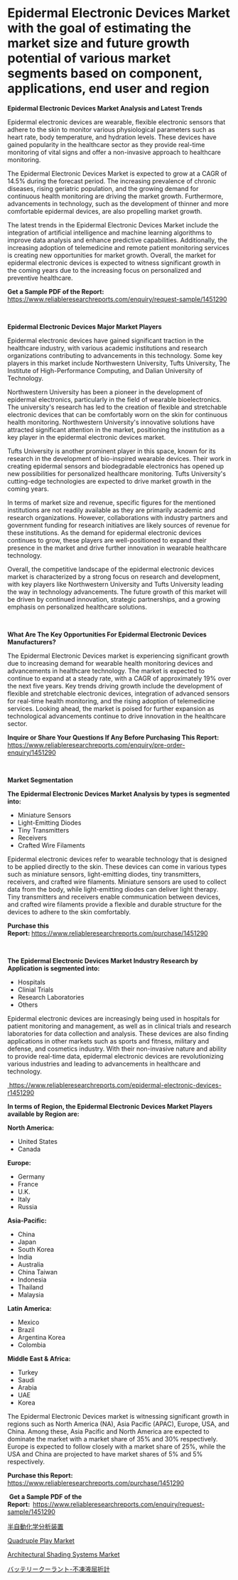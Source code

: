 <p><h1>Epidermal Electronic Devices Market with the goal of estimating the market size and future growth potential of various market segments based on component, applications, end user and region</h1></p><p><strong>Epidermal Electronic Devices Market Analysis and Latest Trends</strong></p>
<p><p>Epidermal electronic devices are wearable, flexible electronic sensors that adhere to the skin to monitor various physiological parameters such as heart rate, body temperature, and hydration levels. These devices have gained popularity in the healthcare sector as they provide real-time monitoring of vital signs and offer a non-invasive approach to healthcare monitoring.</p><p>The Epidermal Electronic Devices Market is expected to grow at a CAGR of 14.5% during the forecast period. The increasing prevalence of chronic diseases, rising geriatric population, and the growing demand for continuous health monitoring are driving the market growth. Furthermore, advancements in technology, such as the development of thinner and more comfortable epidermal devices, are also propelling market growth.</p><p>The latest trends in the Epidermal Electronic Devices Market include the integration of artificial intelligence and machine learning algorithms to improve data analysis and enhance predictive capabilities. Additionally, the increasing adoption of telemedicine and remote patient monitoring services is creating new opportunities for market growth. Overall, the market for epidermal electronic devices is expected to witness significant growth in the coming years due to the increasing focus on personalized and preventive healthcare.</p></p>
<p><strong>Get a Sample PDF of the Report:&nbsp;</strong> <a href="https://www.reliableresearchreports.com/enquiry/request-sample/1451290">https://www.reliableresearchreports.com/enquiry/request-sample/1451290</a></p>
<p>&nbsp;</p>
<p><strong>Epidermal Electronic Devices Major Market Players</strong></p>
<p><p>Epidermal electronic devices have gained significant traction in the healthcare industry, with various academic institutions and research organizations contributing to advancements in this technology. Some key players in this market include Northwestern University, Tufts University, The Institute of High-Performance Computing, and Dalian University of Technology.</p><p>Northwestern University has been a pioneer in the development of epidermal electronics, particularly in the field of wearable bioelectronics. The university's research has led to the creation of flexible and stretchable electronic devices that can be comfortably worn on the skin for continuous health monitoring. Northwestern University's innovative solutions have attracted significant attention in the market, positioning the institution as a key player in the epidermal electronic devices market.</p><p>Tufts University is another prominent player in this space, known for its research in the development of bio-inspired wearable devices. Their work in creating epidermal sensors and biodegradable electronics has opened up new possibilities for personalized healthcare monitoring. Tufts University's cutting-edge technologies are expected to drive market growth in the coming years.</p><p>In terms of market size and revenue, specific figures for the mentioned institutions are not readily available as they are primarily academic and research organizations. However, collaborations with industry partners and government funding for research initiatives are likely sources of revenue for these institutions. As the demand for epidermal electronic devices continues to grow, these players are well-positioned to expand their presence in the market and drive further innovation in wearable healthcare technology.</p><p>Overall, the competitive landscape of the epidermal electronic devices market is characterized by a strong focus on research and development, with key players like Northwestern University and Tufts University leading the way in technology advancements. The future growth of this market will be driven by continued innovation, strategic partnerships, and a growing emphasis on personalized healthcare solutions.</p></p>
<p>&nbsp;</p>
<p><strong>What Are The Key Opportunities For Epidermal Electronic Devices Manufacturers?</strong></p>
<p><p>The Epidermal Electronic Devices market is experiencing significant growth due to increasing demand for wearable health monitoring devices and advancements in healthcare technology. The market is expected to continue to expand at a steady rate, with a CAGR of approximately 19% over the next five years. Key trends driving growth include the development of flexible and stretchable electronic devices, integration of advanced sensors for real-time health monitoring, and the rising adoption of telemedicine services. Looking ahead, the market is poised for further expansion as technological advancements continue to drive innovation in the healthcare sector.</p></p>
<p><strong>Inquire or Share Your Questions If Any Before Purchasing This Report:</strong> <a href="https://www.reliableresearchreports.com/enquiry/pre-order-enquiry/1451290">https://www.reliableresearchreports.com/enquiry/pre-order-enquiry/1451290</a></p>
<p>&nbsp;</p>
<p><strong>Market Segmentation</strong></p>
<p><strong>The Epidermal Electronic Devices Market Analysis by types is segmented into:</strong></p>
<p><ul><li>Miniature Sensors</li><li>Light-Emitting Diodes</li><li>Tiny Transmitters</li><li>Receivers</li><li>Crafted Wire Filaments</li></ul></p>
<p><p>Epidermal electronic devices refer to wearable technology that is designed to be applied directly to the skin. These devices can come in various types such as miniature sensors, light-emitting diodes, tiny transmitters, receivers, and crafted wire filaments. Miniature sensors are used to collect data from the body, while light-emitting diodes can deliver light therapy. Tiny transmitters and receivers enable communication between devices, and crafted wire filaments provide a flexible and durable structure for the devices to adhere to the skin comfortably.</p></p>
<p><strong>Purchase this Report:&nbsp;</strong><a href="https://www.reliableresearchreports.com/purchase/1451290">https://www.reliableresearchreports.com/purchase/1451290</a></p>
<p>&nbsp;</p>
<p><strong>The Epidermal Electronic Devices Market Industry Research by Application is segmented into:</strong></p>
<p><ul><li>Hospitals</li><li>Clinial Trials</li><li>Research Laboratories</li><li>Others</li></ul></p>
<p><p>Epidermal electronic devices are increasingly being used in hospitals for patient monitoring and management, as well as in clinical trials and research laboratories for data collection and analysis. These devices are also finding applications in other markets such as sports and fitness, military and defense, and cosmetics industry. With their non-invasive nature and ability to provide real-time data, epidermal electronic devices are revolutionizing various industries and leading to advancements in healthcare and technology.</p></p>
<p><a href="https://www.reliableresearchreports.com/epidermal-electronic-devices-r1451290">&nbsp;https://www.reliableresearchreports.com/epidermal-electronic-devices-r1451290</a></p>
<p><strong>In terms of Region, the Epidermal Electronic Devices Market Players available by Region are:</strong></p>
<p>
    <p> <strong> North America: </strong>
        <ul>
            <li>United States</li>
            <li>Canada</li>
        </ul>
        </p> 
    <p> <strong> Europe: </strong>
        <ul>
            <li>Germany</li>
            <li>France</li>
            <li>U.K.</li>
            <li>Italy</li>
            <li>Russia</li>
        </ul>
        </p> 
    <p> <strong> Asia-Pacific: </strong>
        <ul>
            <li>China</li>
            <li>Japan</li>
            <li>South Korea</li>
            <li>India</li>
            <li>Australia</li>
            <li>China Taiwan</li>
            <li>Indonesia</li>
            <li>Thailand</li>
            <li>Malaysia</li>
        </ul>
        </p> 
    <p> <strong> Latin America: </strong>
        <ul>
            <li>Mexico</li>
            <li>Brazil</li>
            <li>Argentina Korea</li>
            <li>Colombia</li>
        </ul>
        </p> 
    <p> <strong> Middle East & Africa: </strong>
        <ul>
            <li>Turkey</li>
            <li>Saudi</li>
            <li>Arabia</li>
            <li>UAE</li>
            <li>Korea</li>
        </ul>
    </p>
    </p>
<p><p>The Epidermal Electronic Devices market is witnessing significant growth in regions such as North America (NA), Asia Pacific (APAC), Europe, USA, and China. Among these, Asia Pacific and North America are expected to dominate the market with a market share of 35% and 30% respectively. Europe is expected to follow closely with a market share of 25%, while the USA and China are projected to have market shares of 5% and 5% respectively.</p></p>
<p><strong>Purchase this Report: </strong><a href="https://www.reliableresearchreports.com/purchase/1451290">https://www.reliableresearchreports.com/purchase/1451290</a></p>
<p>&nbsp;<strong>Get a Sample PDF of the Report:&nbsp;&nbsp;</strong><a href="https://www.reliableresearchreports.com/enquiry/request-sample/1451290">https://www.reliableresearchreports.com/enquiry/request-sample/1451290</a></p>
<p><strong></strong></p>
<p><p><a href="https://github.com/NikitaBruen/Market-Research-Report-List-1/blob/main/2266705176731.md">半自動化学分析装置</a></p><p><a href="https://github.com/Hunterico88/Market-Research-Report-List-1/blob/main/quadruple-play-market.md">Quadruple Play Market</a></p><p><a href="https://github.com/zolotuy145/Market-Research-Report-List-1/blob/main/architectural-shading-systems-market.md">Architectural Shading Systems Market</a></p><p><a href="https://github.com/mm14022023/Market-Research-Report-List-2/blob/main/9020652176730.md">バッテリークーラント-不凍液屈折計</a></p></p>
